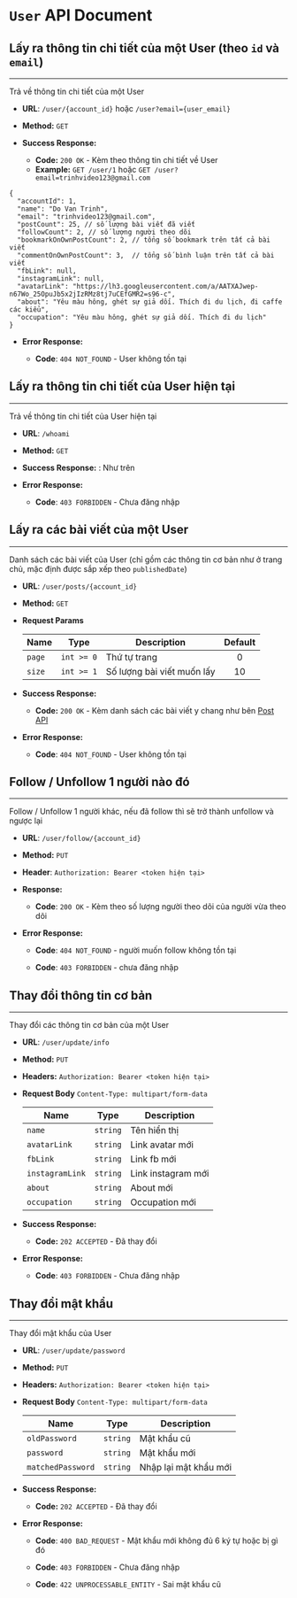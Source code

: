 # `User` API Document

## Lấy ra thông tin chi tiết của một User (theo `id` và `email`)

----
Trả về thông tin chi tiết của một User

* **URL**: `/user/{account_id}` hoặc `/user?email={user_email}`

* **Method:** `GET`

* **Success Response:**

    - **Code:** `200 OK` - Kèm theo thông tin chi tiết về User
  
    * **Example:** `GET /user/1` hoặc `GET /user?email=trinhvideo123@gmail.com`
    
```json5
{
  "accountId": 1,
  "name": "Do Van Trinh",
  "email": "trinhvideo123@gmail.com",
  "postCount": 25, // số lượng bài viết đã viết
  "followCount": 2, // số lượng người theo dõi
  "bookmarkOnOwnPostCount": 2, // tổng số bookmark trên tất cả bài viết
  "commentOnOwnPostCount": 3,  // tổng số bình luận trên tất cả bài viết
  "fbLink": null,
  "instagramLink": null,
  "avatarLink": "https://lh3.googleusercontent.com/a/AATXAJwep-n67Wo_25OpuJb5x2jIzRMz8tj7uCEfGMR2=s96-c",
  "about": "Yêu màu hông, ghét sự giả dối. Thích đi du lịch, đi caffe các kiểu",
  "occupation": "Yêu màu hông, ghét sự giả dối. Thích đi du lịch"
}
```

* **Error Response:**

    * **Code**: `404 NOT_FOUND` - User không tồn tại

## Lấy ra thông tin chi tiết của User hiện tại

----
Trả về thông tin chi tiết của User hiện tại

* **URL**: `/whoami`

* **Method:** `GET`

* **Success Response:** : Như trên
* **Error Response:**

    * **Code**: `403 FORBIDDEN` - Chưa đăng nhập

## Lấy ra các bài viết của một User

----
Danh sách các bài viết của User (chỉ gồm các thông tin cơ bản như ở trang chủ, mặc định được sắp xếp theo `publishedDate`) 

* **URL**: `/user/posts/{account_id}`

* **Method:** `GET`

* **Request Params**

  | Name     | Type       | Description                  | Default   |
  | -------- |:------:    | ------------                 | :-------: |
  | `page`   | `int >= 0` | Thứ tự trang                 | 0         |
  | `size`   | `int >= 1` | Số lượng bài viết muốn lấy   | 10        |

* **Success Response:**

    * **Code:** `200 OK` - Kèm danh sách các bài viết y chang như bên [Post API](Post_API.md#Lấy-ra-danh-sách-các-bài-viết-nổi-bật) 
     
* **Error Response:**

    * **Code**: `404 NOT_FOUND` - User không tồn tại

## Follow / Unfollow 1 người nào đó

----
Follow / Unfollow 1 người khác, nếu đã follow thì sẽ trở thành unfollow và ngược lại

* **URL**: `/user/follow/{account_id}`

* **Method:** `PUT`
  
* **Header**: `Authorization: Bearer <token hiện tại>`

* **Response:** 

  * **Code**: `200 OK` - Kèm theo số lượng người theo dõi của người vừa theo dõi
  
* **Error Response:**

  * **Code**: `404 NOT_FOUND` - người muốn follow không tồn tại

  * **Code**: `403 FORBIDDEN` - chưa đăng nhập

## Thay đổi thông tin cơ bản

----
Thay đổi các thông tin cơ bản của một User

* **URL**: `/user/update/info`

* **Method:** `PUT`

* **Headers:** `Authorization: Bearer <token hiện tại>`

* **Request Body** `Content-Type: multipart/form-data`

  | Name           | Type     | Description         |
  | --------       |:------:  | ------------        |
  | `name`         | `string` | Tên hiển thị        |
  | `avatarLink`   | `string` | Link avatar mới     |
  | `fbLink`       | `string` | Link fb mới         |
  | `instagramLink`| `string` | Link instagram mới  |
  | `about`        | `string` | About mới           |
  | `occupation`   | `string` | Occupation mới      |

* **Success Response:**

  * **Code:** `202 ACCEPTED` - Đã thay đổi
  
* **Error Response:**

  * **Code**: `403 FORBIDDEN` - Chưa đăng nhập

## Thay đổi mật khẩu

----
Thay đổi mật khẩu của User

* **URL**: `/user/update/password`

* **Method:** `PUT`

* **Headers:** `Authorization: Bearer <token hiện tại>`

* **Request Body** `Content-Type: multipart/form-data`

  | Name              | Type     | Description           |
  | --------          |:------:  | ------------          |
  | `oldPassword`     | `string` | Mật khẩu cũ           |
  | `password`        | `string` | Mật khẩu mới          |
  | `matchedPassword` | `string` | Nhập lại mật khẩu mới |


* **Success Response:**

  * **Code:** `202 ACCEPTED` - Đã thay đổi

* **Error Response:**

  * **Code**: `400 BAD_REQUEST` - Mật khẩu mới không đủ 6 ký tự hoặc bị gì đó
  
  * **Code**: `403 FORBIDDEN` - Chưa đăng nhập
    
  * **Code**: `422 UNPROCESSABLE_ENTITY` - Sai mật khẩu cũ
  
  
